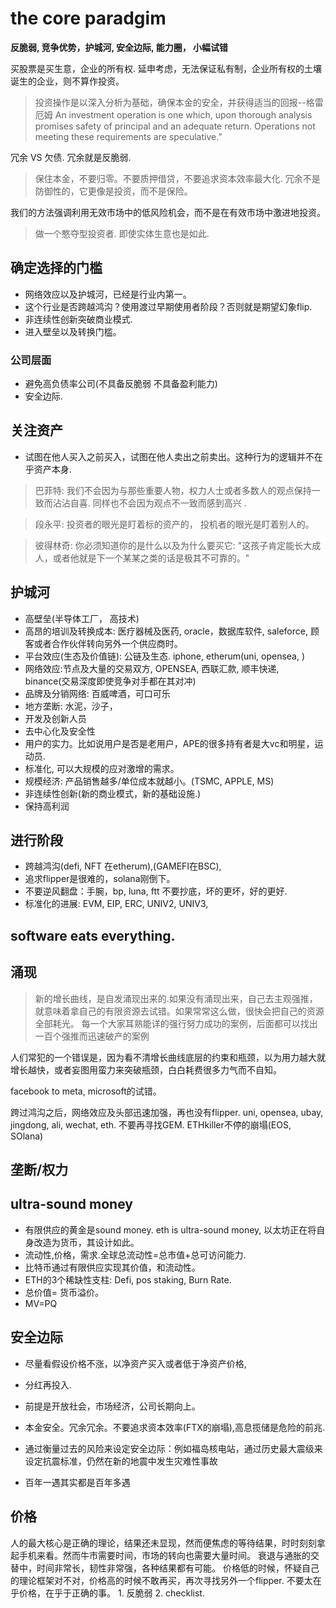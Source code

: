 # the core paradgim

**反脆弱, 竞争优势，护城河, 安全边际, 能力圈， 小幅试错**

买股票是买生意，企业的所有权. 延申考虑，无法保证私有制，企业所有权的土壤诞生的企业，则不算作投资。


> 投资操作是以深入分析为基础，确保本金的安全，并获得适当的回报--格雷厄姆
An investment operation is one which, upon thorough analysis promises safety of principal and an adequate return. Operations not meeting these requirements are speculative.”

冗余 VS 欠债. 冗余就是反脆弱.
> 保住本金，不要归零。不要质押借贷，不要追求资本效率最大化. 冗余不是防御性的，它更像是投资，而不是保险。


我们的方法强调利用无效市场中的低风险机会，而不是在有效市场中激进地投资。
> 做一个憨夺型投资者. 即使实体生意也是如此.

## 确定选择的门槛
- 网络效应以及护城河，已经是行业内第一。
- 这个行业是否跨越鸿沟？使用渡过早期使用者阶段？否则就是期望幻象flip.
- 非连续性创新突破商业模式.
- 进入壁垒以及转换门槛。
### 公司层面
- 避免高负债率公司(不具备反脆弱 不具备盈利能力)
- 安全边际.

## 关注资产
- 试图在他人买入之前买入，试图在他人卖出之前卖出。这种行为的逻辑并不在乎资产本身.
> 巴菲特: 我们不会因为与那些重要人物，权力人士或者多数人的观点保持一致而沾沾自喜. 同样也不会因为观点不一致而感到高兴 .

> 段永平: 投资者的眼光是盯着标的资产的， 投机者的眼光是盯着别人的。

> 彼得林奇: 你必须知道你的是什么以及为什么要买它: "这孩子肯定能长大成人，或者他就是下一个某某之类的话是极其不可靠的。"


## 护城河
- 高壁垒(半导体工厂， 高技术)
- 高昂的培训及转换成本: 医疗器械及医药, oracle，数据库软件, saleforce, 顾客或者合作伙伴转向另外一个供应商时。
- 平台效应(生态及价值链): 公链及生态. iphone, etherum(uni, opensea, )
- 网络效应:节点及大量的交易双方, OPENSEA, 西联汇款, 顺丰快递, binance(交易深度即使竞争对手都在其对冲)
- 品牌及分销网络: 百威啤酒，可口可乐
- 地方垄断: 水泥，沙子，
- 开发及创新人员
- 去中心化及安全性
- 用户的实力。比如说用户是否是老用户，APE的很多持有者是大vc和明星，运动员.
- 标准化, 可以大规模的应对激增的需求。
- 规模经济: 产品销售越多/单位成本就越小。(TSMC, APPLE, MS)
- 非连续性创新(新的商业模式，新的基础设施.)
- 保持高利润

## 进行阶段
- 跨越鸿沟(defi, NFT 在etherum),(GAMEFI在BSC), 
- 追求flipper是很难的，solana刚倒下。
- 不要逆风翻盘：手腕，bp, luna, ftt 不要抄底，坏的更坏，好的更好.
- 标准化的进展: EVM, EIP, ERC, UNIV2, UNIV3, 


## software eats everything.

## 涌现
> 新的增长曲线，是自发涌现出来的.如果没有涌现出来，自己去主观强推，就意味着拿自己的有限资源去试错。如果常常这么做，很快会把自己的资源全部耗光。
每一个大家耳熟能详的强行努力成功的案例，后面都可以找出一百个强推而迅速破产的案例

人们常犯的一个错误是，因为看不清增长曲线底层的约束和瓶颈，以为用力越大就增长越快，或者妄图用蛮力来突破瓶颈，白白耗费很多力气而不自知。



facebook to meta, microsoft的试错。

跨过鸿沟之后，网络效应及头部迅速加强，再也没有flipper. uni, opensea, ubay, jingdong, ali, wechat, eth. 不要再寻找GEM. ETHkiller不停的崩塌(EOS, SOlana)

## 垄断/权力

## ultra-sound money
- 有限供应的黄金是sound money. eth is ultra-sound money, 以太坊正在将自身改造为货币，其设计如此。
- 流动性,价格，需求.全球总流动性=总市值+总可访问能力.
- 比特币通过有限供应实现其价值，和流动性。
- ETH的3个稀缺性支柱: Defi, pos staking, Burn Rate.
- 总价值= 货币溢价。
- MV=PQ

## 安全边际
- 尽量看假设价格不涨，以净资产买入或者低于净资产价格,
- 分红再投入.
- 前提是开放社会，市场经济，公司长期向上。
- 本金安全。冗余冗余。不要追求资本效率(FTX的崩塌),高息揽储是危险的前兆.

- 通过衡量过去的风险来设定安全边际：例如福岛核电站，通过历史最大震级来设定抗震标准，仍然在新的地震中发生灾难性事故
- 百年一遇其实都是百年多遇

## 价格
人的最大核心是正确的理论，结果还未显现，然而便焦虑的等待结果，时时刻刻拿起手机来看。然而牛市需要时间，市场的转向也需要大量时间。
衰退与通胀的交替中，时间非常长，韧性非常强，各种结果都有可能。
价格低的时候，怀疑自己的理论框架对不对，价格高的时候不敢再买，再次寻找另外一个flipper.
不要太在乎价格，在乎于正确的事。 1. 反脆弱  2. checklist.